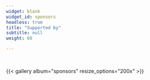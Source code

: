 ```yaml
---
widget: blank
widget_id: sponsors
headless: true
title: "Supported by"
subtitle: null
weight: 60

---
```



<br>

{{< gallery album="sponsors" resize_options="200x" >}}
